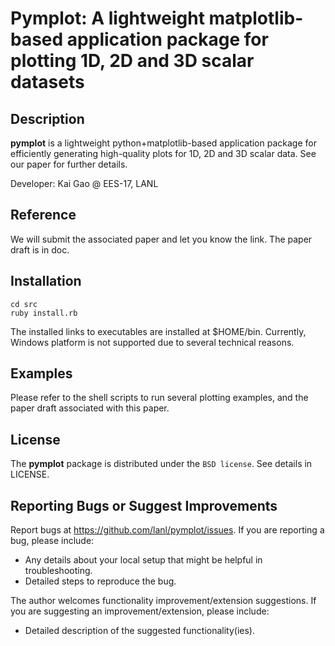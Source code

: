 
# Pymplot: A lightweight matplotlib-based application package for plotting 1D, 2D and 3D scalar datasets 

## Description

**pymplot** is a lightweight python+matplotlib-based application package for efficiently generating high-quality plots for 1D, 2D and 3D scalar data. See our paper for further details. 

Developer: Kai Gao @ EES-17, LANL


## Reference

We will submit the associated paper and let you know the link. The paper draft is in doc. 

## Installation

	cd src
	ruby install.rb
	
The installed links to executables are installed at $HOME/bin. Currently, Windows platform is not supported due to several technical reasons. 

## Examples

Please refer to the shell scripts to run several plotting examples, and the paper draft associated with this paper. 


## License

The **pymplot** package is distributed under the `BSD license`. See details in LICENSE. 


## Reporting Bugs or Suggest Improvements

Report bugs at https://github.com/lanl/pymplot/issues. If you are reporting a bug, please include:

* Any details about your local setup that might be helpful in troubleshooting.
* Detailed steps to reproduce the bug.

The author welcomes functionality improvement/extension suggestions. If you are suggesting an improvement/extension, please include:

* Detailed description of the suggested functionality(ies).

